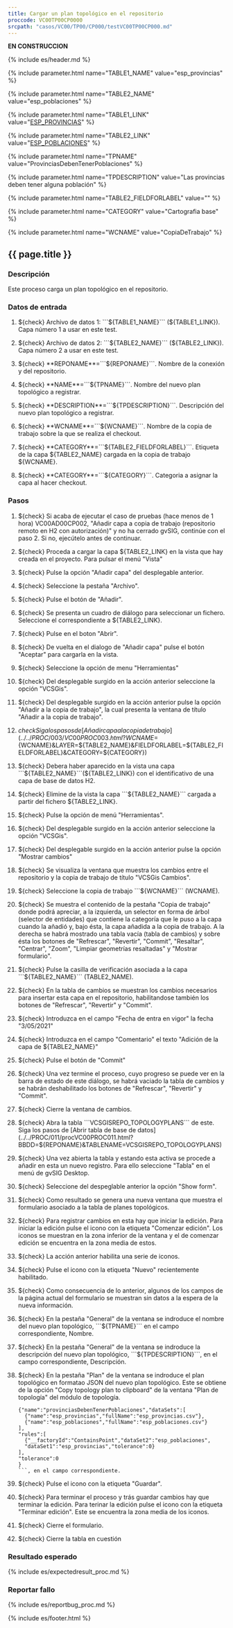 ```yaml
---
title: Cargar un plan topológico en el repositorio
proccode: VC00TP00CP0000
srcpath: "casos/VC00/TP00/CP000/testVC00TP00CP000.md"
---
```


**EN CONSTRUCCION**

{% include es/header.md %}

{% include parameter.html name="TABLE1_NAME" value="esp_provincias" %}

{% include parameter.html name="TABLE2_NAME" value="esp_poblaciones" %}

{% include parameter.html name="TABLE1_LINK" value="<a href='../../data/esp_provincias.csv'>ESP_PROVINCIAS</a>" %}

{% include parameter.html name="TABLE2_LINK" value="<a href='../../data/esp_poblaciones.csv'>ESP_POBLACIONES</a>" %}

{% include parameter.html name="TPNAME" value="ProvinciasDebenTenerPoblaciones" %}

{% include parameter.html name="TPDESCRIPTION" value="Las provincias deben tener alguna población" %}

{% include parameter.html name="TABLE2_FIELDFORLABEL" value="" %}

{% include parameter.html name="CATEGORY" value="Cartografia base" %}

{% include parameter.html name="WCNAME" value="CopiaDeTrabajo" %}


## {{ page.title }}

### Descripción

Este proceso carga un plan topológico en el repositorio.

### Datos de entrada

1. ${check} Archivo de datos 1: ```${TABLE1_NAME}``` (${TABLE1_LINK}). Capa número 1 a usar en este test. 

2. ${check} Archivo de datos 2: ```${TABLE2_NAME}``` (${TABLE2_LINK}). Capa número 2 a usar en este test. 

3. ${check} **REPONAME**=```${REPONAME}```. Nombre de la conexión y del repositorio.

4. ${check} **NAME**=```${TPNAME}```. Nombre del nuevo plan topológico a registrar.

5. ${check} **DESCRIPTION**=```${TPDESCRIPTION}```. Descripción del nuevo plan topológico a registrar.

6. ${check} **WCNAME**=```${WCNAME}```. Nombre de la copia de trabajo sobre la que se realiza el checkout.

7. ${check} **CATEGORY**=```${TABLE2_FIELDFORLABEL}```. Etiqueta de la capa ${TABLE2_NAME} cargada en
la copia de trabajo ${WCNAME}.

8. ${check} **CATEGORY**=```${CATEGORY}```. Categoria a asignar la capa al hacer checkout.




### Pasos

1. ${check} Si acaba de ejecutar el caso de pruebas (hace menos de 1 hora) VC00AD00CP002,
    "Añadir capa a copia de trabajo (repositorio remoto en H2 con autorización)"
    y no ha cerrado gvSIG, continúe con el paso 2. Si no, ejecútelo antes de continuar.

2. ${check} Proceda a cargar la capa ${TABLE2_LINK} en la vista que hay creada 
   en el proyecto. Para pulsar el menú "Vista"
   
3. ${check} Pulse la opción "Añadir capa" del desplegable anterior.

4. ${check} Seleccione la pestaña "Archivo".

5. ${check} Pulse el botón de "Añadir".

6. ${check} Se presenta un cuadro de diálogo para seleccionar un fichero. 
    Seleccione el correspondiente a ${TABLE2_LINK}.
     
7. ${check} Pulse en el boton "Abrir".

8. ${check} De vuelta en el dialogo de "Añadir capa" pulse el botón "Aceptar" 
    para cargarla en la vista.

9. ${check} Seleccione la opción de menu "Herramientas"

10. ${check} Del desplegable surgido en la acción anterior seleccione la opción "VCSGis".

11. ${check} Del desplegable surgido en la acción anterior pulse la opción "Añadir a la copia de trabajo",
    la cual presenta la ventana de título "Añadir a la copia de trabajo".

12. ${check} Siga los pasos de 
    [Añadir capa a la copia de trabajo](../../PROC/003/VC00PROC003.html?WCNAME=${WCNAME}&LAYER=${TABLE2_NAME}&FIELDFORLABEL=${TABLE2_FIELDFORLABEL}&CATEGORY=${CATEGORY}) 

13. ${check} Debera haber aparecido en la vista una capa 
    ```${TABLE2_NAME}```(${TABLE2_LINK}) con el identificativo de una capa de base de datos H2.

14. ${check} Elimine de la vista la capa ```${TABLE2_NAME}``` cargada 
    a partir del fichero ${TABLE2_LINK}.

15. ${check} Pulse la opción de menú "Herramientas".

16. ${check} Del desplegable surgido en la acción anterior seleccione la opción "VCSGis".

17. ${check} Del desplegable surgido en la acción anterior pulse la opción "Mostrar cambios"

18. ${check} Se visualiza la ventana que muestra los cambios entre el repositorio y la copia de trabajo
   de título  "VCSGis Cambios".

19. ${check} Seleccione la copia de trabajo ```${WCNAME}``` (WCNAME).

20. ${check} Se muestra el contenido de la pestaña "Copia de trabajo" donde podrá apreciar,
    a la izquierda, un selector en forma de árbol (selector de entidades) que contiene la categoría que le 
    puso a la capa cuando la añadió y, bajo ésta, la capa añadida a la copia de trabajo.
    A la derecha se habrá mostrado una tabla vacía (tabla de cambios) y sobre ésta los botones de "Refrescar",
    "Revertir", "Commit", "Resaltar", "Centrar", "Zoom", "Limpiar geometrías resaltadas" y "Mostrar formulario".

21. ${check} Pulse la casilla de verificación asociada a la capa ```${TABLE2_NAME}``` (TABLE2_NAME).

22. ${check} En la tabla de cambios se muestran los cambios necesarios para insertar esta capa en el repositorio, 
    habilitandose también los botones de "Refrescar", "Revertir" y "Commit".

23. ${check} Introduzca en el campo "Fecha de entra en vigor" la fecha "3/05/2021"

24. ${check} Introduzca en el campo "Comentario" el texto "Adición de la capa de ${TABLE2_NAME}"

25. ${check} Pulse el botón de "Commit"

26. ${check} Una vez termine el proceso, cuyo progreso se puede ver en la barra de estado de este diálogo,
    se habrá vaciado la tabla de cambios y se habrán deshabilitado los botones de "Refrescar", "Revertir" y "Commit".
    
27. ${check} Cierre la ventana de cambios.

28. ${check} Abra la  tabla ```VCSGISREPO_TOPOLOGYPLANS``` de este. Siga los pasos de 
    [Abrir tabla de base de datos](../../PROC/011/procVC00PROC011.html?BBDD=${REPONAME}&TABLENAME=VCSGISREPO_TOPOLOGYPLANS)

29. ${check} Una vez abierta la tabla y estando esta activa se procede a añadir en esta un nuevo registro. Para ello 
    seleccione "Tabla" en el menú de gvSIG Desktop.

30. ${check} Seleccione del despeglable anterior la opción "Show form". 

31. ${check} Como resultado se genera una nueva ventana que muestra el formulario asociado a la tabla de planes topológicos.

32. ${check} Para registrar cambios en esta hay que iniciar la edición. Para iniciar la edición pulse el icono con la
   etiqueta "Comenzar edición". Los iconos se muestran en la zona inferior de la ventana y el de comenzar edición se
   encuentra en la zona media de estos.

33. ${check} La acción anterior habilita una serie de iconos.

34. ${check} Pulse el icono con la etiqueta "Nuevo" recientemente habilitado.

35. ${check} Como consecuencia de lo anterior, algunos de los campos de la página actual del formulario se muestran
    sin datos a la espera de la nueva información.

36. ${check} En la pestaña "General" de la ventana se indroduce el nombre del nuevo plan topológico,
    ```${TPNAME}``` en el campo correspondiente, Nombre.

37. ${check} En la pestaña "General" de la ventana se indroduce la descripción del nuevo plan topológico,
    ```${TPDESCRIPTION}```, en el campo correspondiente, Descripción.

38. ${check} En la pestaña "Plan" de la ventana se indroduce el plan topológico en formatao JSON del 
    nuevo plan topológico. Este se obtiene de la opción "Copy topology plan to clipboard" de la 
    ventana "Plan de topología" del módulo de topología.
    ```
    {"name":"provinciasDebenTenerPoblaciones","dataSets":[
      {"name":"esp_provincias","fullName":"esp_provincias.csv"},
      {"name":"esp_poblaciones","fullName":"esp_poblaciones.csv"}
    ],
    "rules":[
      {"__factoryId":"ContainsPoint","dataSet2":"esp_poblaciones",
      "dataSet1":"esp_provincias","tolerance":0}
    ],
    "tolerance":0
    }
    ```, en el campo correspondiente.

39. ${check} Pulse el icono con la etiqueta "Guardar".

40. ${check} Para terminar el proceso y trás guardar cambios hay que terminar la edición. Para terinar la edición pulse 
    el icono con la etiqueta "Terminar edición". Este se encuentra la zona media de los iconos. 

41. ${check} Cierre el formulario.

42. ${check} Cierre la tabla en cuestión


### Resultado esperado

{% include es/expectedresult_proc.md %}

### Reportar fallo

{% include es/reportbug_proc.md %}

{% include es/footer.html %}
